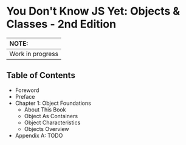 # You Don't Know JS Yet: Objects & Classes - 2nd Edition

| NOTE: |
| :--- |
| Work in progress |

## Table of Contents

* Foreword
* Preface
* Chapter 1: Object Foundations
    * About This Book
    * Object As Containers
    * Object Characteristics
    * Objects Overview
* Appendix A: TODO
